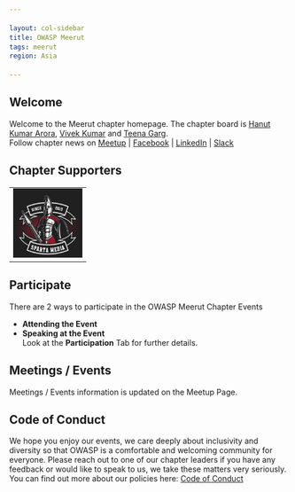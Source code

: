 ```yaml
---

layout: col-sidebar
title: OWASP Meerut
tags: meerut
region: Asia

---
```


## Welcome
Welcome to the Meerut chapter homepage. The chapter board is [Hanut Kumar Arora](mailto:hanut.arora@owasp.org), [Vivek Kumar](mailto:vivek.kumar@owasp.org) and [Teena Garg](mailto:teena.garg@owasp.org).  
Follow chapter news on [Meetup](https://www.meetup.com/OWASP-Meerut-Chapter/) | [Facebook](https://www.facebook.com/OWASPMeerut) | [LinkedIn](https://www.linkedin.com/groups/10441368/) | [Slack](https://owasp.slack.com/messages/CJNJRF327)

## Chapter Supporters
<table cellpadding="15" cellspacing="0">
    <tr>
        <td><a href="mailto:ansh.malhotra149@gmail.com" target="_blank" rel="noopener"><img src="assets/images/supporter_sparta_media.jpeg" alt="Sparta Media" width="125px" height="125px"></a></td>
    </tr>
</table>

## Participate
There are 2 ways to participate in the OWASP Meerut Chapter Events
* **Attending the Event**
* **Speaking at the Event**  
Look at the **Participation** Tab for further details.

## Meetings / Events
Meetings / Events information is updated on the Meetup Page.

## Code of Conduct
We hope you enjoy our events, we care deeply about inclusivity and diversity so that OWASP is a comfortable and welcoming community for everyone. Please reach out to one of our chapter leaders if you have any feedback or would like to speak to us, we take these matters very seriously. You can find out more about our policies here: [Code of Conduct](/www-policy/operational/code-of-conduct.html)
